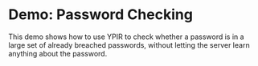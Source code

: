 # Demo: Password Checking

This demo shows how to use YPIR to check whether a password is 
in a large set of already breached passwords,
without letting the server learn anything about the password.

